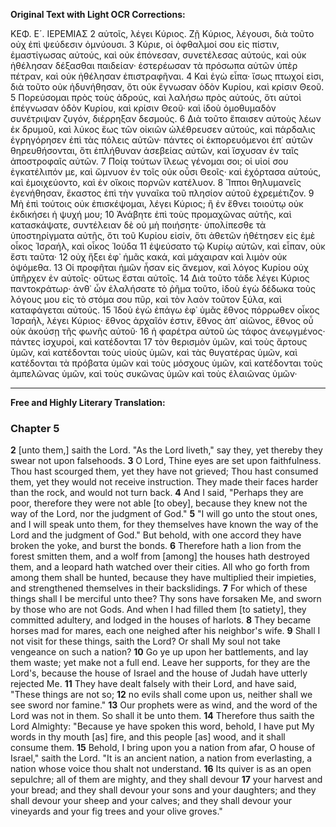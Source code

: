 **Original Text with Light OCR Corrections:**

ΚΕΦ. Ε´. ΙΕΡΕΜΙΑΣ
2  αὐτοῖς, λέγει Κύριος. Ζῇ Κύριος, λέγουσι, διὰ τοῦτο οὐχ ἐπὶ ψεύδεσιν ὀμνύουσι.
3  Κύριε, οἱ ὀφθαλμοί σου εἰς πίστιν, ἐμαστίγωσας αὐτούς, καὶ οὐκ ἐπόνεσαν, συνετέλεσας αὐτούς, καὶ οὐκ ἠθέλησαν δέξασθαι παιδείαν· ἐστερέωσαν τὰ πρόσωπα αὐτῶν ὑπὲρ πέτραν, καὶ οὐκ ἠθέλησαν ἐπιστραφῆναι.
4  Καὶ ἐγὼ εἶπα· ἴσως πτωχοί εἰσι, διὰ τοῦτο οὐκ ἠδυνήθησαν, ὅτι οὐκ ἔγνωσαν ὁδὸν Κυρίου, καὶ κρίσιν Θεοῦ.
5  Πορεύσομαι πρὸς τοὺς ἀδρούς, καὶ λαλήσω πρὸς αὐτούς, ὅτι αὐτοὶ ἐπέγνωσαν ὁδὸν Κυρίου, καὶ κρίσιν Θεοῦ· καὶ ἰδοὺ ὁμοθυμαδὸν συνέτριψαν ζυγόν, διέρρηξαν δεσμούς.
6  Διὰ τοῦτο ἔπαισεν αὐτοὺς λέων ἐκ δρυμοῦ, καὶ λύκος ἕως τῶν οἰκιῶν ὠλέθρευσεν αὐτούς, καὶ πάρδαλις ἐγρηγόρησεν ἐπὶ τὰς πόλεις αὐτῶν· πάντες οἱ ἐκπορευόμενοι ἐπ᾿ αὐτῶν θηρευθήσονται, ὅτι ἐπλήθυναν ἀσεβείας αὐτῶν, καὶ ἴσχυσαν ἐν ταῖς ἀποστροφαῖς αὐτῶν.
7  Ποίᾳ τούτων ἵλεως γένομαι σοι; οἱ υἱοί σου ἐγκατέλιπόν με, καὶ ὤμνυον ἐν τοῖς οὐκ οὖσι Θεοῖς· καὶ ἐχόρτασα αὐτούς, καὶ ἐμοιχεύοντο, καὶ ἐν οἴκοις πορνῶν κατέλυον.
8  Ἵπποι θηλυμανεῖς ἐγενήθησαν, ἕκαστος ἐπὶ τὴν γυναῖκα τοῦ πλησίον αὐτοῦ ἐχρεμέτιζον.
9  Μὴ ἐπὶ τούτοις οὐκ ἐπισκέψομαι, λέγει Κύριος; ἢ ἐν ἔθνει τοιούτῳ οὐκ ἐκδικήσει ἡ ψυχή μου;
10 Ἀνάβητε ἐπὶ τοὺς προμαχῶνας αὐτῆς, καὶ κατασκάψατε, συντέλειαν δὲ οὐ μὴ ποιήσητε· ὑπολίπεσθε τὰ ὑποστηρίγματα αὐτῆς, ὅτι τοῦ Κυρίου εἰσίν, ὅτι ἀθετῶν ἠθέτησεν εἰς ἐμὲ οἶκος Ἰσραήλ, καὶ οἶκος Ἰούδα
11 ἐψεύσατο τῷ Κυρίῳ αὐτῶν, καὶ εἶπαν, οὐκ ἔστι ταῦτα·
12 οὐχ ἥξει ἐφ᾿ ἡμᾶς κακά, καὶ μάχαιραν καὶ λιμὸν οὐκ ὀψόμεθα.
13 Οἱ προφῆται ἡμῶν ἦσαν εἰς ἄνεμον, καὶ λόγος Κυρίου οὐχ ὑπῆρχεν ἐν αὐτοῖς· οὕτως ἔσται αὐτοῖς.
14 Διὰ τοῦτο τάδε λέγει Κύριος παντοκράτωρ· ἀνθ᾿ ὧν ἐλαλήσατε τὸ ῥῆμα τοῦτο, ἰδοὺ ἐγὼ δέδωκα τοὺς λόγους μου εἰς τὸ στόμα σου πῦρ, καὶ τὸν λαὸν τοῦτον ξύλα, καὶ καταφάγεται αὐτούς.
15 Ἰδοὺ ἐγὼ ἐπάγω ἐφ᾿ ὑμᾶς ἔθνος πόρρωθεν οἶκος Ἰσραήλ, λέγει Κύριος· ἔθνος ἀρχαῖόν ἐστιν, ἔθνος ἀπ᾿ αἰῶνος, ἔθνος οὗ οὐκ ἀκούσῃ τῆς φωνῆς αὐτοῦ·
16 ἡ φαρέτρα αὐτοῦ ὡς τάφος ἀνεῳγμένος· πάντες ἰσχυροί, καὶ κατέδονται
17 τὸν θερισμὸν ὑμῶν, καὶ τοὺς ἄρτους ὑμῶν, καὶ κατέδονται τοὺς υἱοὺς ὑμῶν, καὶ τὰς θυγατέρας ὑμῶν, καὶ κατέδονται τὰ πρόβατα ὑμῶν καὶ τοὺς μόσχους ὑμῶν, καὶ κατέδονται τοὺς ἀμπελῶνας ὑμῶν, καὶ τοὺς συκῶνας ὑμῶν καὶ τοὺς ἐλαιῶνας ὑμῶν·

---

**Free and Highly Literary Translation:**

### Chapter 5

**2** [unto them,] saith the Lord. "As the Lord liveth," say they, yet thereby they swear not upon falsehoods.
**3** O Lord, Thine eyes are set upon faithfulness. Thou hast scourged them, yet they have not grieved; Thou hast consumed them, yet they would not receive instruction. They made their faces harder than the rock, and would not turn back.
**4** And I said, "Perhaps they are poor, therefore they were not able [to obey], because they knew not the way of the Lord, nor the judgment of God."
**5** "I will go unto the stout ones, and I will speak unto them, for they themselves have known the way of the Lord and the judgment of God." But behold, with one accord they have broken the yoke, and burst the bonds.
**6** Therefore hath a lion from the forest smitten them, and a wolf from [among] the houses hath destroyed them, and a leopard hath watched over their cities. All who go forth from among them shall be hunted, because they have multiplied their impieties, and strengthened themselves in their backslidings.
**7** For which of these things shall I be merciful unto thee? Thy sons have forsaken Me, and sworn by those who are not Gods. And when I had filled them [to satiety], they committed adultery, and lodged in the houses of harlots.
**8** They became horses mad for mares, each one neighed after his neighbor's wife.
**9** Shall I not visit for these things, saith the Lord? Or shall My soul not take vengeance on such a nation?
**10** Go ye up upon her battlements, and lay them waste; yet make not a full end. Leave her supports, for they are the Lord's, because the house of Israel and the house of Judah have utterly rejected Me.
**11** They have dealt falsely with their Lord, and have said, "These things are not so;
**12** no evils shall come upon us, neither shall we see sword nor famine."
**13** Our prophets were as wind, and the word of the Lord was not in them. So shall it be unto them.
**14** Therefore thus saith the Lord Almighty: "Because ye have spoken this word, behold, I have put My words in thy mouth [as] fire, and this people [as] wood, and it shall consume them.
**15** Behold, I bring upon you a nation from afar, O house of Israel," saith the Lord. "It is an ancient nation, a nation from everlasting, a nation whose voice thou shalt not understand.
**16** Its quiver is as an open sepulchre; all of them are mighty, and they shall devour
**17** your harvest and your bread; and they shall devour your sons and your daughters; and they shall devour your sheep and your calves; and they shall devour your vineyards and your fig trees and your olive groves."